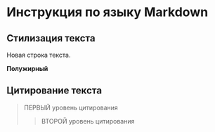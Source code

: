 # Инструкция по языку Markdown

## Стилизация текста

Новая строка текста.

**Полужирный**

## Цитирование текста 
> ПЕРВЫЙ уровень цитирования
>> ВТОРОЙ уровень цитирования 
